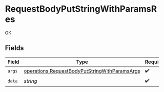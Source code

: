 # RequestBodyPutStringWithParamsRes

OK


## Fields

| Field                                                                                                                 | Type                                                                                                                  | Required                                                                                                              | Description                                                                                                           |
| --------------------------------------------------------------------------------------------------------------------- | --------------------------------------------------------------------------------------------------------------------- | --------------------------------------------------------------------------------------------------------------------- | --------------------------------------------------------------------------------------------------------------------- |
| `args`                                                                                                                | [operations.RequestBodyPutStringWithParamsArgs](../../../sdk/models/operations/requestbodyputstringwithparamsargs.md) | :heavy_check_mark:                                                                                                    | N/A                                                                                                                   |
| `data`                                                                                                                | *string*                                                                                                              | :heavy_check_mark:                                                                                                    | N/A                                                                                                                   |